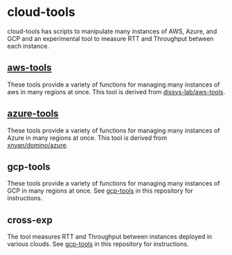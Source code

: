 # cloud-tools
cloud-tools has scripts to manipulate many instances of AWS, Azure, and GCP and an experimental tool to measure RTT and Throughput between each instance.

## [aws-tools](https://github.com/distsys-lab/aws-tools)
These tools provide a variety of functions for managing many instances of aws in many regions at once.
This tool is derived from [dissys-lab/aws-tools](https://github.com/distsys-lab/aws-tools).

## [azure-tools](https://github.com/xnyan/domino/tree/master/azure)
These tools provide a variety of functions for managing many instances of Azure in many regions at once. This tool is derived from [xnyan/domino/azure](https://github.com/xnyan/domino/tree/master/azure).

## gcp-tools
These tools provide a variety of functions for managing many instances of GCP in many regions at once.
See [gcp-tools](https://github.com/distsys-lab/cloud-tools/tree/main/gcp-tools) in this repository for instructions.

## cross-exp
The tool measures RTT and Throughput between instances deployed in various clouds.
See [gcp-tools](https://github.com/distsys-lab/cloud-tools/tree/main/cross-exp) in this repository for instructions.
